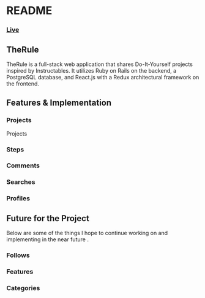 # README

### [Live](https://therule.herokuapp.com/)

## TheRule

TheRule is a full-stack web application that shares Do-It-Yourself projects inspired by Instructables. It utilizes Ruby on Rails on the backend, a PostgreSQL database, and React.js with a Redux architectural framework on the frontend.  

## Features & Implementation

### Projects

Projects 

### Steps


### Comments


### Searches


### Profiles


## Future for the Project

Below are some of the things I hope to continue working on and implementing in the near future .

### Follows

### Features

### Categories
